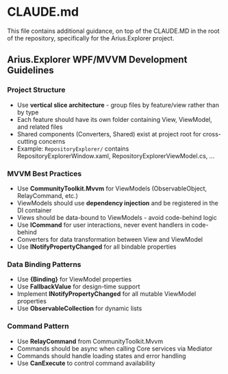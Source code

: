 # CLAUDE.md

This file contains additional guidance, on top of the CLAUDE.MD in the root of the repository, specifically for the Arius.Explorer project.

## Arius.Explorer WPF/MVVM Development Guidelines

### Project Structure
- Use **vertical slice architecture** - group files by feature/view rather than by type
- Each feature should have its own folder containing View, ViewModel, and related files
- Shared components (Converters, Shared) exist at project root for cross-cutting concerns
- Example: `RepositoryExplorer/` contains RepositoryExplorerWindow.xaml, RepositoryExplorerViewModel.cs, ...

### MVVM Best Practices
- Use **CommunityToolkit.Mvvm** for ViewModels (ObservableObject, RelayCommand, etc.)
- ViewModels should use **dependency injection** and be registered in the DI container
- Views should be data-bound to ViewModels - avoid code-behind logic
- Use **ICommand** for user interactions, never event handlers in code-behind
- Converters for data transformation between View and ViewModel
- Use **INotifyPropertyChanged** for all bindable properties

### Data Binding Patterns
- Use **{Binding}** for ViewModel properties
- Use **FallbackValue** for design-time support
- Implement **INotifyPropertyChanged** for all mutable ViewModel properties
- Use **ObservableCollection<T>** for dynamic lists

### Command Pattern
- Use **RelayCommand** from CommunityToolkit.Mvvm
- Commands should be async when calling Core services via Mediator
- Commands should handle loading states and error handling
- Use **CanExecute** to control command availability